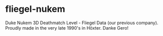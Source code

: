 # fliegel-nukem

Duke Nukem 3D Deathmatch Level - Fliegel Data (our previous company). 
Proudly made in the very late 1990's in Höxter. Danke Gero!
